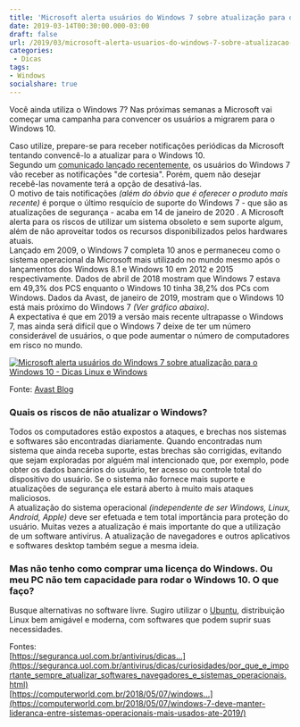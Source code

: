 ```yaml
---
title: 'Microsoft alerta usuários do Windows 7 sobre atualização para o Windows 10'
date: 2019-03-14T00:30:00.000-03:00
draft: false
url: /2019/03/microsoft-alerta-usuarios-do-windows-7-sobre-atualizacao-para-o-windows-10.html
categories:
 - Dicas
tags: 
- Windows
socialshare: true
---
```


Você ainda utiliza o Windows 7? Nas próximas semanas a Microsoft vai começar uma campanha para convencer os usuários a migrarem para o Windows 10.

<!--more-->

Caso utilize, prepare-se para receber notificações periódicas da Microsoft tentando convencê-lo a atualizar para o Windows 10.  
Segundo um [comunicado lançado recentemente](https://blogs.windows.com/windowsexperience/2019/03/12/making-the-transition-to-windows-10-and-office-365), os usuários do Windows 7 vão receber as notificações "de cortesia". Porém, quem não desejar recebê-las novamente terá a opção de desativá-las.  
O motivo de tais notificações _(além do óbvio que é oferecer o produto mais recente)_ é porque o último resquício de suporte do Windows 7 - que são as atualizações de segurança - acaba em 14 de janeiro de 2020 . A Microsoft alerta para os riscos de utilizar um sistema obsoleto e sem suporte algum, além de não aproveitar todos os recursos disponibilizados pelos hardwares atuais.  
Lançado em 2009, o Windows 7 completa 10 anos e permaneceu como o sistema operacional da Microsoft mais utilizado no mundo mesmo após o lançamentos dos Windows 8.1 e Windows 10 em 2012 e 2015 respectivamente. Dados de abril de 2018 mostram que Windows 7 estava em 49,3% dos PCS enquanto o Windows 10 tinha 38,2% dos PCs com Windows. Dados da Avast, de janeiro de 2019, mostram que o Windows 10 está mais próximo do Windows 7 _(Ver gráfico abaixo)._  
A expectativa é que em 2019 a versão mais recente ultrapasse o Windows 7, mas ainda será difícil que o Windows 7 deixe de ter um número considerável de usuários, o que pode aumentar o número de computadores em risco no mundo.  

[![Microsoft alerta usuários do Windows 7 sobre atualização para o Windows 10 - Dicas Linux e Windows](https://4.bp.blogspot.com/-mZ7iCWim-94/XI656VWmMSI/AAAAAAAAK08/eUJshqmtKn0sKcNLkAnEwnfIoYHiDKPUgCLcBGAs/s640/pc-app-report-2019-global-windows-usage.png "Microsoft alerta usuários do Windows 7 sobre atualização para o Windows 10 - Dicas Linux e Windows")](https://4.bp.blogspot.com/-mZ7iCWim-94/XI656VWmMSI/AAAAAAAAK08/eUJshqmtKn0sKcNLkAnEwnfIoYHiDKPUgCLcBGAs/s1600/pc-app-report-2019-global-windows-usage.png)

  
Fonte: [Avast Blog](https://blog.avast.com/pt-br/5-fatos-sobre-os-seus-aplicativos-que-voce-nao-sabia-relatorio-pc-2019-avast-parte-1)  
  

### Quais os riscos de não atualizar o Windows?

Todos os computadores estão expostos a ataques, e brechas nos sistemas e softwares são encontradas diariamente. Quando encontradas num sistema que ainda receba suporte, estas brechas são corrigidas, evitando que sejam exploradas por alguém mal intencionado que, por exemplo, pode obter os dados bancários do usuário, ter acesso ou controle total do dispositivo do usuário. Se o sistema não fornece mais suporte e atualizações de segurança ele estará aberto à muito mais ataques maliciosos.  
A atualização do sistema operacional _(independente de ser Windows, Linux, Android, Apple)_ deve ser efetuada e tem total importância para proteção do usuário. Muitas vezes a atualização é mais importante do que a utilização de um software antivírus. A atualização de navegadores e outros aplicativos e softwares desktop também segue a mesma ideia.  
  

### Mas não tenho como comprar uma licença do Windows. Ou meu PC não tem capacidade para rodar o Windows 10. O que faço?

Busque alternativas no software livre. Sugiro utilizar o [Ubuntu](http://www.ubuntu.com/), distribuição Linux bem amigável e moderna, com softwares que podem suprir suas necessidades.  
  
Fontes:  
[https://seguranca.uol.com.br/antivirus/dicas...](https://seguranca.uol.com.br/antivirus/dicas/curiosidades/por_que_e_importante_sempre_atualizar_softwares_navegadores_e_sistemas_operacionais.html)  
[https://computerworld.com.br/2018/05/07/windows...](https://computerworld.com.br/2018/05/07/windows-7-deve-manter-lideranca-entre-sistemas-operacionais-mais-usados-ate-2019/)

